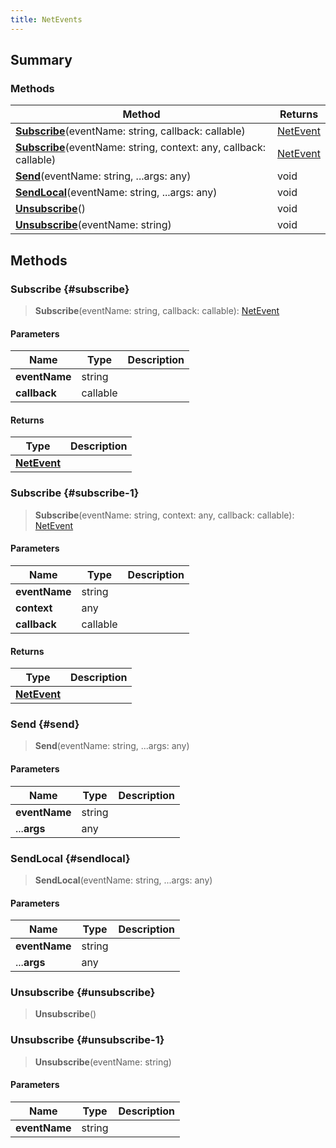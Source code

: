 ```yaml
---
title: NetEvents
---
```


## Summary

### Methods

| Method | Returns |
| ------ | ------- |
| **[Subscribe](#subscribe)**(eventName: string, callback: callable) | [NetEvent](/vext/ref/client/type/netevent) |
| **[Subscribe](#subscribe-1)**(eventName: string, context: any, callback: callable) | [NetEvent](/vext/ref/client/type/netevent) |
| **[Send](#send)**(eventName: string, ...args: any) | void |
| **[SendLocal](#sendlocal)**(eventName: string, ...args: any) | void |
| **[Unsubscribe](#unsubscribe)**() | void |
| **[Unsubscribe](#unsubscribe-1)**(eventName: string) | void |

## Methods

### Subscribe {#subscribe}

> **Subscribe**(eventName: string, callback: callable): [NetEvent](/vext/ref/client/type/netevent)

#### Parameters

| Name | Type | Description |
| ---- | ---- | ----------- |
| **eventName** | string |  |
| **callback** | callable |  |

#### Returns

| Type | Description |
| ---- | ----------- |
| **[NetEvent](/vext/ref/client/type/netevent)** |  |

### Subscribe {#subscribe-1}

> **Subscribe**(eventName: string, context: any, callback: callable): [NetEvent](/vext/ref/client/type/netevent)

#### Parameters

| Name | Type | Description |
| ---- | ---- | ----------- |
| **eventName** | string |  |
| **context** | any |  |
| **callback** | callable |  |

#### Returns

| Type | Description |
| ---- | ----------- |
| **[NetEvent](/vext/ref/client/type/netevent)** |  |

### Send {#send}

> **Send**(eventName: string, ...args: any)

#### Parameters

| Name | Type | Description |
| ---- | ---- | ----------- |
| **eventName** | string |  |
| ...**args** | any |  |

### SendLocal {#sendlocal}

> **SendLocal**(eventName: string, ...args: any)

#### Parameters

| Name | Type | Description |
| ---- | ---- | ----------- |
| **eventName** | string |  |
| ...**args** | any |  |

### Unsubscribe {#unsubscribe}

> **Unsubscribe**()

### Unsubscribe {#unsubscribe-1}

> **Unsubscribe**(eventName: string)

#### Parameters

| Name | Type | Description |
| ---- | ---- | ----------- |
| **eventName** | string |  |

